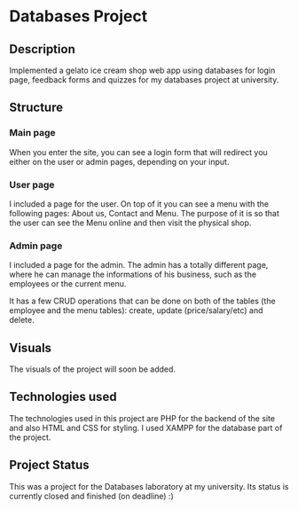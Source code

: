 # Databases Project

## Description

Implemented a gelato ice cream shop web app using databases for login page, feedback forms and quizzes for my databases project at university.

## Structure

### Main page

When you enter the site, you can see a login form that will redirect you either on the user or admin pages, depending on your input.

### User page

I included a page for the user. 
On top of it you can see a menu with the following pages: About us, Contact and Menu.
The purpose of it is so that the user can see the Menu online and then visit the physical shop.

### Admin page

I included a page for the admin.
The admin has a totally different page, where he can manage the informations of his business, such as the employees or the current menu.

It has a few CRUD operations that can be done on both of the tables (the employee and the menu tables): create, update (price/salary/etc) and delete.

## Visuals

The visuals of the project will soon be added.

## Technologies used

The technologies used in this project are PHP for the backend of the site and also HTML and CSS for styling.
I used XAMPP for the database part of the project.

## Project Status

This was a project for the Databases laboratory at my university. Its status is currently closed and finished (on deadline) :)
